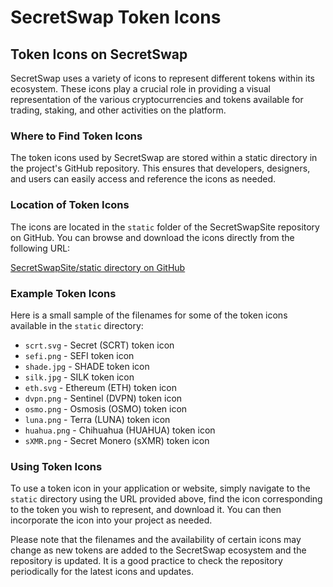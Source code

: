 # SecretSwap Token Icons

## Token Icons on SecretSwap

SecretSwap uses a variety of icons to represent different tokens within its ecosystem. These icons play a crucial role in providing a visual representation of the various cryptocurrencies and tokens available for trading, staking, and other activities on the platform.

### Where to Find Token Icons

The token icons used by SecretSwap are stored within a static directory in the project's GitHub repository. This ensures that developers, designers, and users can easily access and reference the icons as needed.

### Location of Token Icons

The icons are located in the `static` folder of the SecretSwapSite repository on GitHub. You can browse and download the icons directly from the following URL:

[SecretSwapSite/static directory on GitHub](https://github.com/scrtlabs/SecretSwapSite/tree/main/public/static)

### Example Token Icons

Here is a small sample of the filenames for some of the token icons available in the `static` directory:

- `scrt.svg` - Secret (SCRT) token icon
- `sefi.png` - SEFI token icon
- `shade.jpg` - SHADE token icon
- `silk.jpg` - SILK token icon
- `eth.svg` - Ethereum (ETH) token icon
- `dvpn.png` - Sentinel (DVPN) token icon
- `osmo.png` - Osmosis (OSMO) token icon
- `luna.png` - Terra (LUNA) token icon
- `huahua.png` - Chihuahua (HUAHUA) token icon
- `sXMR.png` - Secret Monero (sXMR) token icon

### Using Token Icons

To use a token icon in your application or website, simply navigate to the `static` directory using the URL provided above, find the icon corresponding to the token you wish to represent, and download it. You can then incorporate the icon into your project as needed.

Please note that the filenames and the availability of certain icons may change as new tokens are added to the SecretSwap ecosystem and the repository is updated. It is a good practice to check the repository periodically for the latest icons and updates.
